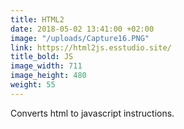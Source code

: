```yaml
---
title: HTML2
date: 2018-05-02 13:41:00 +02:00
image: "/uploads/Capture16.PNG"
link: https://html2js.esstudio.site/
title_bold: JS
image_width: 711
image_height: 480
weight: 55
---
```


Converts html to javascript instructions.